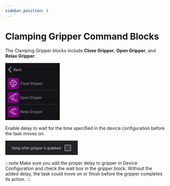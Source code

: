 ```yaml
---
sidebar_position: 9
---
```


# Clamping Gripper Command Blocks

The Clamping Gripper blocks include **Close Gripper**, **Open Gripper**, and **Relax Gripper**.

![](../Images/TaskCanvasBlockGlossary/Device-ClampingGripper-Menu.png)

Enable delay to wait for the time specified in the device configuration before the task moves on.

![](../Images/TaskCanvasBlockGlossary/Device-Gripper-Settings-Delay.png)

:::note
Make sure you add the proper delay to gripper in Device Configuration and check the wait box in the gripper block. Without the added delay, the task could move on or finish before the gripper completes its action.
:::

